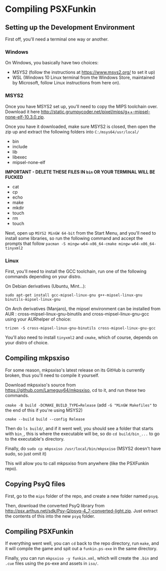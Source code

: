 # Compiling PSXFunkin

## Setting up the Development Environment
First off, you'll need a terminal one way or another.

### Windows
On Windows, you basically have two choices:
- MSYS2 (follow the instructions at https://www.msys2.org/ to set it up)
- WSL (Windows 10 Linux terminal from the Windows Store, maintained by Microsoft, follow Linux instructions from here on).

### MSYS2
Once you have MSYS2 set up, you'll need to copy the MIPS toolchain over. Download it here http://static.grumpycoder.net/pixel/mips/g++-mipsel-none-elf-10.3.0.zip.

Once you have it downloaded, make sure MSYS2 is closed, then open the zip up and extract the following folders into `C:/msys64/usr/local/`
- bin
- include
- lib
- libexec
- mipsel-none-elf

**IMPORTANT - DELETE THESE FILES IN `bin` OR YOUR TERMINAL WILL BE FUCKED**
- cat
- cp
- echo
- make
- mkdir
- touch
- rm
- touch

Next, open up `MSYS2 MinGW 64-bit` from the Start Menu, and you'll need to install some libraries, so run the following command and accept the prompts that follow `pacman -S mingw-w64-x86_64-cmake mingw-w64-x86_64-tinyxml2`

### Linux
First, you'll need to install the GCC toolchain, run one of the following commands depending on your distro.

On Debian derivatives (Ubuntu, Mint...):

`sudo apt-get install gcc-mipsel-linux-gnu g++-mipsel-linux-gnu binutils-mipsel-linux-gnu`

On Arch derivatives (Manjaro), the mipsel environment can be installed from AUR : cross-mipsel-linux-gnu-binutils and cross-mipsel-linux-gnu-gcc using your AURhelper of choice:

`trizen -S cross-mipsel-linux-gnu-binutils cross-mipsel-linux-gnu-gcc`

You'll also need to install `tinyxml2` and `cmake`, which of course, depends on your distro of choice.

## Compiling mkpsxiso
For some reason, mkpsxiso's latest release on its GitHub is currently broken, thus you'll need to compile it yourself.

Download mkpsxiso's source from https://github.com/Lameguy64/mkpsxiso, cd to it, and run these two commands.

`cmake -B build -DCMAKE_BUILD_TYPE=Release` (add `-G "MinGW Makefiles"` to the end of this if you're using MSYS2)

`cmake --build build --config Release`

Then do `ls build/`, and if it went well, you should see a folder that starts with `bin_`, this is where the executable will be, so do `cd build/bin_...` to go to the executable's directory.

Finally, do `sudo cp mkpsxiso /usr/local/bin/mkpsxiso` (MSYS2 doesn't have sudo, so just omit it)

This will allow you to call mkpsxiso from anywhere (like the PSXFunkin repo).

## Copying PsyQ files
First, go to the `mips` folder of the repo, and create a new folder named `psyq`.

Then, download the converted PsyQ library from http://psx.arthus.net/sdk/Psy-Q/psyq-4_7-converted-light.zip. Just extract the contents of this into the new `psyq` folder.

## Compiling PSXFunkin
If everything went well, you can `cd` back to the repo directory, run `make`, and it will compile the game and spit out a `funkin.ps-exe` in the same directory.

Finally, you can run `mkpsxiso -y funkin.xml`, which will create the `.bin` and `.cue` files using the ps-exe and assets in `iso/`.
